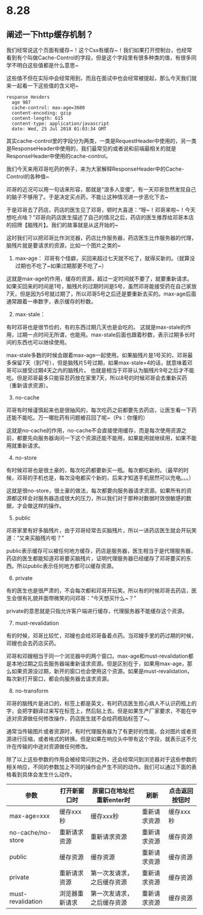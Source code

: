 # 8.28

## 阐述一下http缓存机制？

我们经常说这个页面有缓存~！这个Css有缓存~！我们如果打开控制台，也经常看到有个叫做Cache-Control的字段，但是这个字段里有很多种类的值，有很多同学不明白这些值都是什么意思~

这些值不但在实际中会经常用到，而且在面试中也会经常被提起，那么今天我们就来一起看一下这些值的含义吧~

```
respanse Hesders
  age 987
  cache-control: max-age=3600
  content-encoding: gzip
  content-length: 615
  content-type: application/javascript
  date: Wed, 25 Jul 2018 01:03:34 GMT
```

其实cache-control里的字段分为两类，一类是RequestHeader中使用的，另一类是ResponseHeader中使用的，我们最常见的或者说和前端最相关的就是ResponseHeader中使用的cache-control。

我们今天来用邓哥吃药的例子，来为大家解释ResponseHeader中的Cache-Control的各种值~

邓哥的近况可以用一句话来形容，那就是“浪多人变傻”。有一天邓哥忽然发现自己的脑子不够用了。于是决定买点药，不能让这种情况进一步恶化下去~

于是邓哥去了药店，药店的医生见了邓哥，顿时大喜道：“呀~！邓哥来啦~！今天想吃点啥？”邓哥向药店医生描述了自己的情况之后，药店的医生推荐给邓哥本店的招牌【脑残片】。我们的故事就是从这开始的~

这时我们可以把邓哥比作浏览器，药店比作服务器，药店医生比作服务器的代理，脑残片就是要请求的资源，比如一个图片之类的~

1.	max-age：
  邓哥有个怪癖，买回来超过七天就不吃了，就得买新的。（就算没过期也不吃了~如果过期那更不吃了~）

这就是max-age的作用，缓存的资源，超过一定时间就不要了，就要重新请求。如果买回来的时间是1号，脑残片的过期时间是5号，虽然邓哥能接受药在自己家放7天，但是因为5号就过期了，所以邓哥5号之后还是要重新去买的。max-age后面通常跟着一串数字，表示缓存的秒数。

2.	max-stale：

有时邓哥也是很节俭的，有的东西过期几天也是会吃的。
这就是max-stale的作用，过期一点时间无所谓，也能用。max-stale后面也跟着秒数，表示过期多长时间的东西也可以继续使用。

max-stale多数的时候会跟着max-age一起使用。如果脑残片是1号买的，邓哥最多保留7天（到7号），但是脑残片5号过期，如果max-stale=4的话，就意味着邓哥可以接受过期4天之内的脑残片。
也就是相当于邓哥认为脑残片9号之后才不能吃。但是邓哥最多只能容忍药放在家里7天，所以8号的时候邓哥会去重新买药（重新请求资源）。

3.	no-cache

邓哥有时候谨慎起来也是很抽风的，每次吃药之前都要先去药店，让医生看一下药还能不能吃。万一哪批药有问题被召回了呢~（Ps：你懂的）

这就是no-cache的作用，no-cache不会直接使用缓存，而是每次使用资源之前，都要先向服务器询问一下这个资源还能不能用，如果能用就继续用，如果不能用就重新请求。

4.	no-store

有时候邓哥也是很土豪的，每次吃药都要新买一瓶。每次都吃新的。（最早的时候，邓哥的手机也是，每次没电都买个新的，后来才知道手机居然可以充电。。。）

这就是很no-store，很土豪的做法，每次都要向服务器请求资源。如果所有的资源都这样会对服务器造成很大的压力，所以我们对于那种对数据时效很敏感的数据，才会做这样的操作。

5.	public

邓哥家里有好多脑残片，由于邓哥经常去买脑残片，所以一进药店医生就会开玩笑道：“又来买脑残片啦？”

public表示缓存可以被任何地方缓存，药店是服务器，医生相当于是代理服务器，药店的医生都能知道邓哥要买脑残片，证明代理服务器已经缓存了邓哥要买的东西。所以public表示任何地方都可以缓存资源。

6.	private

有的医生也是很严肃的，不会每次都和邓哥开玩笑。所以有的时候邓哥去药店，医生会很有礼貌并面带微笑的问邓哥：“今天想买什么~？”

private的意思就是只指允许客户端进行缓存，代理服务器不能缓存这个资源。

7.	must-revalidation

有的时候，邓哥比较忙，邓嫂也会给邓哥备着点药。当邓嫂手里的药过期的时候，邓嫂也会去药店买药。

邓哥和邓嫂相当于同一个浏览器中的两个窗口。max-age和must-revalidation都是本地过期之后去服务器端重新请求资源。但是区别在于，如果用max-age，那么如果资源没过期，新开的窗口也会使用这个资源。如果是must-revalidation，每次新打开窗口，都会向服务器去请求资源。

8.	no-transform

邓哥的脑残片是进口的，标签上都是英文，有时药店医生担心病人不认识药瓶上的字，会把字翻译过来写在标签上，然后贴上去。但是如果生产厂家要求，不能在中途对资源做任何修改操作，药店医生就不会给药瓶贴标签了~。

通常当传输图片或者资源时，有时代理服务器为了有更好的性能，会对图片或者资源进行压缩，或者格式的转换。但是如果在响应头中带有这个字段，就表示这不允许在传输的中途对资源做任何修改。

除了以上这些参数的作用会被经常问到之外，还会经常问到浏览器对于这些参数的相关响应，不同的参数加上不同的操作会产生不同的动作。我们可以通过下面的表格看到具体会发生什么动作。

 

| 参数              | 打开新窗口时   | 原窗口在地址栏重新enter时  | 刷新         | 点击返回按钮时 |
| ----------------- | -------------- | -------------------------- | ------------ | -------------- |
| max-age=xxx       | 缓存xxx秒      | 缓存xxx秒                  | 重新请求资源 | 缓存xxx秒      |
| no-cache/no-store | 重新请求资源   | 重新请求资源               | 重新请求资源 | 缓存资源       |
| public            | 缓存资源       | 缓存资源                   | 重新请求资源 | 缓存资源       |
| private           | 重新请求资源   | 第一次发请求，之后缓存资源 | 重新请求资源 | 缓存资源       |
| must-revalidation | 浏览器重新请求 | 第一次发请求，之后缓存资源 | 重新请求资源 | 缓存资源       |


